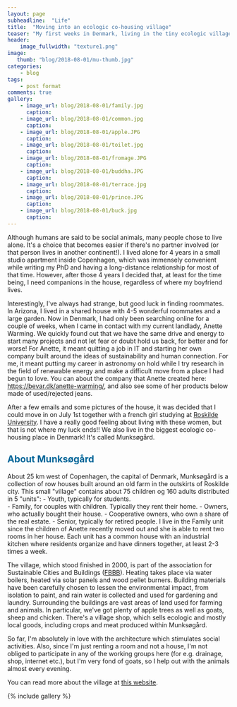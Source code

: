```yaml
---
layout: page
subheadline:  "Life"
title:  "Moving into an ecologic co-housing village"
teaser: "My first weeks in Denmark, living in the tiny ecologic village of Munksøgård."
header:
    image_fullwidth: "texture1.png"
image:
   thumb: "blog/2018-08-01/mu-thumb.jpg"
categories:
    - blog
tags:
    - post format
comments: true
gallery:
    - image_url: blog/2018-08-01/family.jpg
      caption: 
    - image_url: blog/2018-08-01/common.jpg
      caption: 
    - image_url: blog/2018-08-01/apple.JPG
      caption: 
    - image_url: blog/2018-08-01/toilet.jpg
      caption: 
    - image_url: blog/2018-08-01/fromage.JPG
      caption: 
    - image_url: blog/2018-08-01/buddha.JPG
      caption: 
    - image_url: blog/2018-08-01/terrace.jpg
      caption: 
    - image_url: blog/2018-08-01/prince.JPG
      caption: 
    - image_url: blog/2018-08-01/buck.jpg
      caption: 
---
```


Although humans are said to be social animals, many people chose to live alone. 
It's a choice that becomes easier if there's no partner involved (or that person lives in 
another continent!). 
I lived alone for 4 years in a small studio apartment inside Copenhagen, 
which was immensely convenient while writing my PhD and having a long-distance 
relationship for most of that time. 
However, after those 4 years I decided that, at least 
for the time being, I need companions in the house, regardless of where my boyfriend lives. 

Interestingly, I've always had strange, but good luck in finding roommates. 
In Arizona, I lived in a shared house with 4-5 wonderful roommates and a large garden. 
Now in Denmark, I had only been searching online for a couple of weeks, when I came in 
contact with my current landlady, Anette Warming. 
We quickly found out that we have the same drive and energy to start many projects 
and not let fear or doubt hold us back, for better and for worse! 
For Anette, it meant quitting a job in IT and starting her own company built 
around the ideas of sustainability and human connection. 
For me, it meant putting my career in astronomy on hold while I try research in the field of 
renewable energy and make a difficult move from a place I had begun to love. 
You can about the company that Anette created here: https://bevar.dk/anette-warming/, 
and also see some of her products below made of used/rejected jeans. 

After a few emails and some pictures of the house, 
it was decided that I could move in on July 1st together with a french girl studying at 
[Roskilde University](https://ruc.dk/en). 
I have a really good feeling about living with these women, but that is not where my luck ends!! 
We also live in the biggest ecologic co-housing place in Denmark! 
It's called Munksøgård.


<h2 style="color: #006699">About Munksøgård</h2>
About 25 km west of Copenhagen, the capital of Denmark, Munksøgård is a collection of row houses built around an 
old farm in the outskirts of Roskilde city. 
This small "village" contains about 75 children og 160 adults distributed in 5 "units": 
- Youth, typically for students.<br>
- Family, for couples with children. Typically they rent their home.
- Owners, who actually bought their house.
- Cooperative owners, who own a share of the real estate.
- Senior, typically for retired people.
I live in the Family unit since the children of Anette recently moved out and she is able to rent two rooms in her house. 
Each unit has a common house with an industrial kitchen where residents organize and have dinners together, 
at least 2-3 times a week. 

The village, which stood finished in 2000, is part of the association for Sustainable Cities and Buildings 
([FBBB](http://www.xn--bredygtigebygninger-lxb.dk/projekter/energiforsyning/munkesoegaard/)). 
Heating takes place via water boilers, heated via solar panels and wood pellet burners. 
Building materials have been carefully chosen to lessen the environmental impact, from isolation to paint, 
and rain water is collected and used for gardening and laundry. 
Surrounding the buildings are vast areas of land used for farming and animals. In particular, 
we've got plenty of apple trees as well as goats, sheep and chicken. 
There's a village shop, which sells ecologic and mostly local goods, including crops and meat produced within Munksøgård.

So far, I'm absolutely in love with the architecture which stimulates social activities. 
Also, since I'm just renting a room and not a house, I'm not obliged to participate in any of the 
working groups here (for e.g. drainage, shop, internet etc.), but I'm very fond of goats, so I help out with the 
animals almost every evening. 

You can read more about the village at [this website](http://xn--munksgrd-f0a2q.dk/index_en.html).


{% include gallery %}

<!--
## How to embed a gallery

You just need to choose a template like the [`page`][3]- or [`page-fullwidth`][4]-template and then just use `{% raw %}{% include gallery %}{% endraw %}`.

`{% raw %}{% include gallery %}{% endraw %}` lets you easily embed a gallery into your post. To use the gallery-include...


### Step 1

1. Make two images: a thumbnail and a big image.
2. Name the thumbnail *gallery-image-thumb.jpg* and...
3. ...name the big *gallery-image.jpg*.
4. Place them in the *images*-folder.


### Step 2

Define the big version in frontmatter,  

~~~
gallery:
    - image_url: gallery-image.jpg
~~~

If you like captions, give each image a caption:

~~~
gallery:
    - image_url: gallery-image.jpg
       caption: Starting Page with huge One Logo
~~~

### Step 3

Add the include whereever you want in your content with `{% raw %}{% include gallery %}{% endraw %}`.

{% include alert info='Have a look at this example-entry. And have a look into the images-folder. :)' %}



## Other Post Formats
{: .t60 }
{% include list-posts tag='post format' %}



 [1]: http://foundation.zurb.com/docs/components/clearing.html
 [2]: http://foundation.zurb.com/docs/components/block_grid.html
 [3]: {{ site.url }}{{ site.baseurl }}/design/page/
 [4]: {{ site.url }}{{ site.baseurl }}/design/page-fullwidth/
-->
